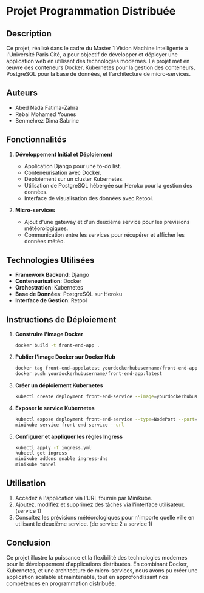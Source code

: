 # Projet Programmation Distribuée

## Description

Ce projet, réalisé dans le cadre du Master 1 Vision Machine Intelligente à l'Université Paris Cité, a pour objectif de développer et déployer une application web en utilisant des technologies modernes. Le projet met en œuvre des conteneurs Docker, Kubernetes pour la gestion des conteneurs, PostgreSQL pour la base de données, et l'architecture de micro-services.

## Auteurs

- Abed Nada Fatima-Zahra
- Rebai Mohamed Younes
- Benmehrez Dima Sabrine

## Fonctionnalités

1. **Développement Initial et Déploiement**
    - Application Django pour une to-do list.
    - Conteneurisation avec Docker.
    - Déploiement sur un cluster Kubernetes.
    - Utilisation de PostgreSQL hébergée sur Heroku pour la gestion des données.
    - Interface de visualisation des données avec Retool.

2. **Micro-services**
    - Ajout d'une gateway et d'un deuxième service pour les prévisions météorologiques.
    - Communication entre les services pour récupérer et afficher les données météo.

## Technologies Utilisées

- **Framework Backend**: Django
- **Conteneurisation**: Docker
- **Orchestration**: Kubernetes
- **Base de Données**: PostgreSQL sur Heroku
- **Interface de Gestion**: Retool

## Instructions de Déploiement

1. **Construire l'image Docker**
    ```bash
    docker build -t front-end-app .
    ```

2. **Publier l'image Docker sur Docker Hub**
    ```bash
    docker tag front-end-app:latest yourdockerhubusername/front-end-app:latest
    docker push yourdockerhubusername/front-end-app:latest
    ```

3. **Créer un déploiement Kubernetes**
    ```bash
    kubectl create deployment front-end-service --image=yourdockerhubusername/front-end-app:latest
    ```

4. **Exposer le service Kubernetes**
    ```bash
    kubectl expose deployment front-end-service --type=NodePort --port=8000
    minikube service front-end-service --url
    ```

5. **Configurer et appliquer les règles Ingress**
    ```bash
    kubectl apply -f ingress.yml
    kubectl get ingress
    minikube addons enable ingress-dns
    minikube tunnel
    ```

## Utilisation

1. Accédez à l'application via l'URL fournie par Minikube.
2. Ajoutez, modifiez et supprimez des tâches via l'interface utilisateur. (service 1)
3. Consultez les prévisions météorologiques pour n'importe quelle ville en utilisant le deuxième service. (de service 2 a service 1)

## Conclusion

Ce projet illustre la puissance et la flexibilité des technologies modernes pour le développement d'applications distribuées. En combinant Docker, Kubernetes, et une architecture de micro-services, nous avons pu créer une application scalable et maintenable, tout en approfondissant nos compétences en programmation distribuée.

 
